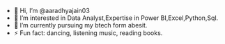 - 👋 Hi, I’m @aaradhyajain03
- 👀 I’m interested in Data Analyst,Expertise in Power BI,Excel,Python,Sql.
- 🌱 I’m currently pursuing my btech form abesit.
- ⚡ Fun fact: dancing, listening music, reading books.
